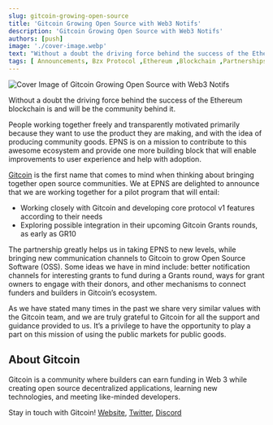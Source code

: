 ```yaml
---
slug: gitcoin-growing-open-source
title: 'Gitcoin Growing Open Source with Web3 Notifs'
description: 'Gitcoin Growing Open Source with Web3 Notifs'
authors: [push]
image: './cover-image.webp'
text: "Without a doubt the driving force behind the success of the Ethereum blockchain is and will be the community behind it."
tags: [ Announcements, Bzx Protocol ,Ethereum ,Blockchain ,Partnerships]
---
```


![Cover Image of Gitcoin Growing Open Source with Web3 Notifs](./cover-image.webp)

<!--truncate-->

Without a doubt the driving force behind the success of the Ethereum blockchain is and will be the community behind it.

People working together freely and transparently motivated primarily because they want to use the product they are making, and with the idea of producing community goods. EPNS is on a mission to contribute to this awesome ecosystem and provide one more building block that will enable improvements to user experience and help with adoption.

[Gitcoin](https://gitcoin.co/) is the first name that comes to mind when thinking about bringing together open source communities. We at EPNS are delighted to announce that we are working together for a pilot program that will entail:

- Working closely with Gitcoin and developing core protocol v1 features according to their needs
- Exploring possible integration in their upcoming Gitcoin Grants rounds, as early as GR10

The partnership greatly helps us in taking EPNS to new levels, while bringing new communication channels to Gitcoin to grow Open Source Software (OSS). Some ideas we have in mind include: better notification channels for interesting grants to fund during a Grants round, ways for grant owners to engage with their donors, and other mechanisms to connect funders and builders in Gitcoin’s ecosystem.

As we have stated many times in the past we share very similar values with the Gitcoin team, and we are truly grateful to Gitcoin for all the support and guidance provided to us. It’s a privilege to have the opportunity to play a part on this mission of using the public markets for public goods.

## **About Gitcoin**

Gitcoin is a community where builders can earn funding in Web 3 while creating open source decentralized applications, learning new technologies, and meeting like-minded developers.

Stay in touch with Gitcoin! [Website](https://gitcoin.co/), [Twitter](https://twitter.com/gitcoin), [Discord](https://discord.com/invite/jWUzf7b8Yr)
